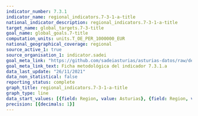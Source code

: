 ```yaml
---
indicator_number: 7.3.1
indicator_name: regional_indicators.7-3-1-a-title
national_indicator_description: regional_indicators.7-3-1-a-title
target_name: global_targets.7-3-title
goal_name: global_goals.7-title
computation_units: units.T_OE_PER_1000000_EUR
national_geographical_coverage: regional
source_active_1: true
source_organisation_1: indicator.sadei
goal_meta_link: "https://github.com/sadeiasturias/asturias-datos/raw/develop/descargas/metodologia/7.3.1.a.pdf"
goal_meta_link_text: Ficha metodológica del indicador 7.3.1.a
data_last_update: "26/11/2021"
data_non_statistical: false
reporting_status: complete
graph_title: regional_indicators.7-3-1-a-title
graph_type: line
data_start_values: [{field: Region, value: Asturias}, {field: Region, value: España}]
precision: [{decimals: 1}]
---
```

